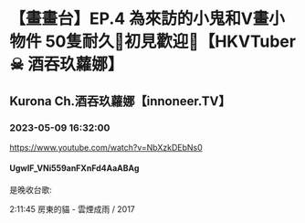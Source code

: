 # 【畫畫台】EP.4 為來訪的小鬼和V畫小物件 50隻耐久🖤初見歡迎💜【HKVTuber ☠ 酒吞玖蘿娜】

## Kurona Ch.酒吞玖蘿娜【innoneer.TV】

### 2023-05-09 16:32:00

https://www.youtube.com/watch?v=NbXzkDEbNs0

#### UgwlF_VNi559anFXnFd4AaABAg

是晚收台歌:

2:11:45 房東的貓 - 雲煙成雨 / 2017

